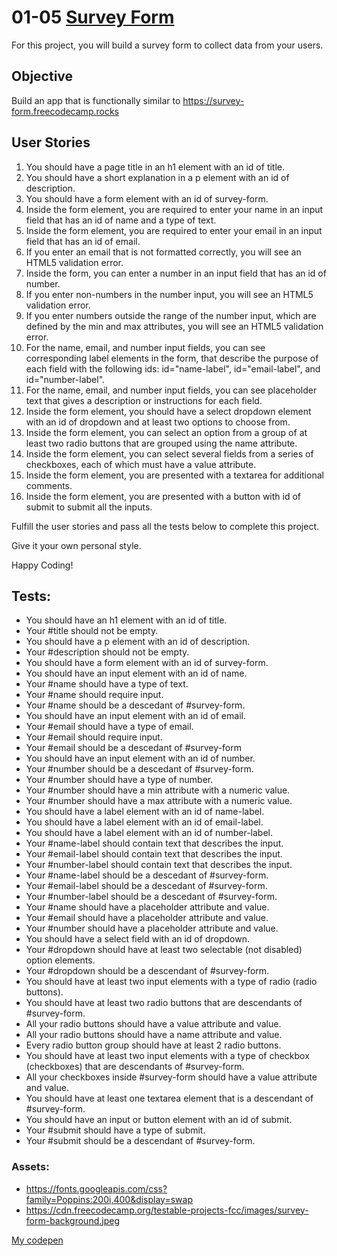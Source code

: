 # 01-05 [Survey Form](https://www.freecodecamp.org/learn/2022/responsive-web-design/build-a-survey-form-project/build-a-survey-form/)

For this project, you will build a survey form to collect data from your users.

## Objective
Build an app that is functionally similar to https://survey-form.freecodecamp.rocks

## User Stories
1. You should have a page title in an h1 element with an id of title.
1. You should have a short explanation in a p element with an id of description.
1. You should have a form element with an id of survey-form.
1. Inside the form element, you are required to enter your name in an input field that has an id of name and a type of text.
1. Inside the form element, you are required to enter your email in an input field that has an id of email.
1. If you enter an email that is not formatted correctly, you will see an HTML5 validation error.
1. Inside the form, you can enter a number in an input field that has an id of number.
1. If you enter non-numbers in the number input, you will see an HTML5 validation error.
1. If you enter numbers outside the range of the number input, which are defined by the min and max attributes, you will see an HTML5 validation error.
1. For the name, email, and number input fields, you can see corresponding label elements in the form, that describe the purpose of each field with the following ids: id="name-label", id="email-label", and id="number-label".
1. For the name, email, and number input fields, you can see placeholder text that gives a description or instructions for each field.
1. Inside the form element, you should have a select dropdown element with an id of dropdown and at least two options to choose from.
1. Inside the form element, you can select an option from a group of at least two radio buttons that are grouped using the name attribute.
1. Inside the form element, you can select several fields from a series of checkboxes, each of which must have a value attribute.
1. Inside the form element, you are presented with a textarea for additional comments.
1. Inside the form element, you are presented with a button with id of submit to submit all the inputs.

Fulfill the user stories and pass all the tests below to complete this project.

Give it your own personal style.

Happy Coding!

## Tests:
- You should have an h1 element with an id of title.
- Your #title should not be empty.
- You should have a p element with an id of description.
- Your #description should not be empty.
- You should have a form element with an id of survey-form.
- You should have an input element with an id of name.
- Your #name should have a type of text.
- Your #name should require input.
- Your #name should be a descedant of #survey-form.
- You should have an input element with an id of email.
- Your #email should have a type of email.
- Your #email should require input.
- Your #email should be a descedant of #survey-form
- You should have an input element with an id of number.
- Your #number should be a descedant of #survey-form.
- Your #number should have a type of number.
- Your #number should have a min attribute with a numeric value.
- Your #number should have a max attribute with a numeric value.
- You should have a label element with an id of name-label.
- You should have a label element with an id of email-label.
- You should have a label element with an id of number-label.
- Your #name-label should contain text that describes the input.
- Your #email-label should contain text that describes the input.
- Your #number-label should contain text that describes the input.
- Your #name-label should be a descedant of #survey-form.
- Your #email-label should be a descedant of #survey-form.
- Your #number-label should be a descedant of #survey-form.
- Your #name should have a placeholder attribute and value.
- Your #email should have a placeholder attribute and value.
- Your #number should have a placeholder attribute and value.
- You should have a select field with an id of dropdown.
- Your #dropdown should have at least two selectable (not disabled) option elements.
- Your #dropdown should be a descendant of #survey-form.
- You should have at least two input elements with a type of radio (radio buttons).
- You should have at least two radio buttons that are descendants of #survey-form.
- All your radio buttons should have a value attribute and value.
- All your radio buttons should have a name attribute and value.
- Every radio button group should have at least 2 radio buttons.
- You should have at least two input elements with a type of checkbox (checkboxes) that are descendants of #survey-form.
- All your checkboxes inside #survey-form should have a value attribute and value.
- You should have at least one textarea element that is a descendant of #survey-form.
- You should have an input or button element with an id of submit.
- Your #submit should have a type of submit.
- Your #submit should be a descendant of #survey-form.

### Assets:
- https://fonts.googleapis.com/css?family=Poppins:200i,400&display=swap
- https://cdn.freecodecamp.org/testable-projects-fcc/images/survey-form-background.jpeg

[My codepen](https://codepen.io/0xt0pdata/pen/abYPRVj)

